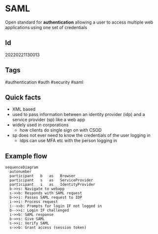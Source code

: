 # SAML
Open standard for **authentication** allowing a user to access multiple web applications using one set of credentials
## Id
20220221130013
## Tags
#authentication #auth #security #saml
## Quick facts
- XML based
- used to pass information between an identity provider (idp) and a service provider (sp) like a web app
- widely used in corporations
    - how clients do single sign on with CSOD
- sp does not ever need to know the credentials of the user logging in
    - idps can use MFA etc with the person logging in
## Example flow
```mermaid
sequenceDiagram
  autonumber
  participant   b   as   Browser
  participant   s   as   ServiceProvider
  participant   i   as   IdentityProvider
  b->>s: Navigate to webapp
  s->>b: Responds with SAML request
  b->>i: Passes SAML request to IDP
  i->>i: Process request
  i-->>b: Prompts for login IF not logged in
  b-->>i: Login IF challenged
  i->>b: SAML response
  b->>s: Give SAML
  s->>i: Verify SAML
  s->>b: Grant access (session token)
```
